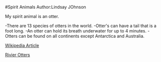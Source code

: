 #Spirit Animals
Author:Lindsay JOhnson

My spirit animal is an otter. 

-There are 13 species of otters in the world.
-Otter's can have a tail that is a foot long.
-An otter can hold its breath underwater for up to 4 minutes.
-Otters can be found on all continents except Antarctica and Australia. 


[Wikipedia Article](http://en.wikipedia.org/wiki/Otter)


[Rivier Otters](http://inotternews.com/wp-content/uploads/2012/11/river_otter_indiana_21.jpg)



